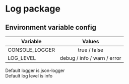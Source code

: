# Log package

## Environment variable config

| Variable        | Values                      |
| -------------   |:---------------------------:|
| CONSOLE_LOGGER  | true / false                |
| LOG_LEVEL       | debug / info / warn / error |

Default logger is json-logger  
Default log level is info


